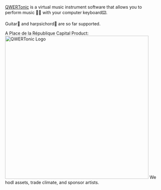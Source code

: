 [QWERTonic](https://github.com/PlaceDeLaRepubliqueCapital/QWERTonic) is a virtual music instrument software that allows you to perform music 🎹🎼 with your computer keyboard⌨️.

Guitar🎸 and harpsichord🎹 are so far supported.

A Place de la République Capital Product:
<img width="470" alt="QWERTonic Logo" src="https://github.com/user-attachments/assets/17a6fbde-ef68-46c8-9c83-55258a79e09e">
We hodl assets, trade climate, and sponsor artists.
